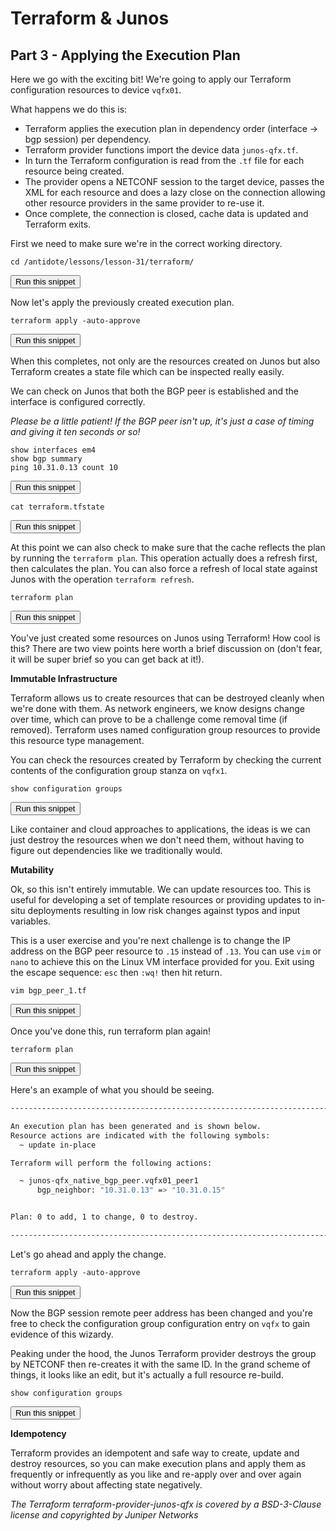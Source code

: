 # Terraform & Junos
## Part 3 - Applying the Execution Plan

Here we go with the exciting bit! We're going to apply our Terraform configuration resources to device `vqfx01`.

What happens we do this is:

- Terraform applies the execution plan in dependency order (interface -> bgp session) per dependency.
- Terraform provider functions import the device data `junos-qfx.tf`.
- In turn the Terraform configuration is read from the `.tf` file for each resource being created.
- The provider opens a NETCONF session to the target device, passes the XML for each resource and does a lazy close on the connection allowing other resource providers in the same provider to re-use it.
- Once complete, the connection is closed, cache data is updated and Terraform exits.

First we need to make sure we're in the correct working directory.

```
cd /antidote/lessons/lesson-31/terraform/
```
<button type="button" class="btn btn-primary btn-sm" onclick="runSnippetInTab('terraform1', 0)">Run this snippet</button>

Now let's apply the previously created execution plan.

```
terraform apply -auto-approve
```
<button type="button" class="btn btn-primary btn-sm" onclick="runSnippetInTab('terraform1', 1)">Run this snippet</button>

When this completes, not only are the resources created on Junos but also Terraform creates a state file which can be inspected really easily.

We can check on Junos that both the BGP peer is established and the interface is configured correctly.

*Please be a little patient! If the BGP peer isn't up, it's just a case of timing and giving it ten seconds or so!*

```
show interfaces em4
show bgp summary
ping 10.31.0.13 count 10
```
<button type="button" class="btn btn-primary btn-sm" onclick="runSnippetInTab('vqfx1', 2)">Run this snippet</button>

```
cat terraform.tfstate
```
<button type="button" class="btn btn-primary btn-sm" onclick="runSnippetInTab('terraform1', 3)">Run this snippet</button>

At this point we can also check to make sure that the cache reflects the plan by running the `terraform plan`. This operation actually does a refresh first, then calculates the plan. You can also force a refresh of local state against Junos with the operation `terraform refresh`.

```
terraform plan
```
<button type="button" class="btn btn-primary btn-sm" onclick="runSnippetInTab('terraform1', 4)">Run this snippet</button>

You've just created some resources on Junos using Terraform! How cool is this? There are two view points here worth a brief discussion on (don't fear, it will be super brief so you can get back at it!). 

__Immutable Infrastructure__

Terraform allows us to create resources that can be destroyed cleanly when we're done with them. As network engineers, we know designs change over time, which can prove to be a challenge come removal time (if removed). Terraform uses named configuration group resources to provide this resource type management.

You can check the resources created by Terraform by checking the current contents of the configuration group stanza on `vqfx1`.

```
show configuration groups
```
<button type="button" class="btn btn-primary btn-sm" onclick="runSnippetInTab('vqfx1', 5)">Run this snippet</button>

Like container and cloud approaches to applications, the ideas is we can just destroy the resources when we don't need them, without having to figure out dependencies like we traditionally would.

__Mutability__

Ok, so this isn't entirely immutable. We can update resources too. This is useful for developing a set of template resources or providing updates to in-situ deployments resulting in low risk changes against typos and input variables.

This is a user exercise and you're next challenge is to change the IP address on the BGP peer resource to `.15` instead of `.13`. You can use `vim` or `nano` to achieve this on the Linux VM interface provided for you. Exit using the escape sequence: `esc` then `:wq!` then hit return.

```
vim bgp_peer_1.tf
```
<button type="button" class="btn btn-primary btn-sm" onclick="runSnippetInTab('terraform1', 6)">Run this snippet</button>

Once you've done this, run terraform plan again!

```
terraform plan
```
<button type="button" class="btn btn-primary btn-sm" onclick="runSnippetInTab('terraform1', 7)">Run this snippet</button>

Here's an example of what you should be seeing.

```bash
------------------------------------------------------------------------

An execution plan has been generated and is shown below.
Resource actions are indicated with the following symbols:
  ~ update in-place

Terraform will perform the following actions:

  ~ junos-qfx_native_bgp_peer.vqfx01_peer1
      bgp_neighbor: "10.31.0.13" => "10.31.0.15"


Plan: 0 to add, 1 to change, 0 to destroy.

------------------------------------------------------------------------
```

Let's go ahead and apply the change.

```
terraform apply -auto-approve
```
<button type="button" class="btn btn-primary btn-sm" onclick="runSnippetInTab('terraform1', 9)">Run this snippet</button>

Now the BGP session remote peer address has been changed and you're free to check the configuration group configuration entry on `vqfx` to gain evidence of this wizardy.

Peaking under the hood, the Junos Terraform provider destroys the group by NETCONF then re-creates it with the same ID. In the grand scheme of things, it looks like an edit, but it's actually a full resource re-build.

```
show configuration groups
```
<button type="button" class="btn btn-primary btn-sm" onclick="runSnippetInTab('vqfx1', 10)">Run this snippet</button>

__Idempotency__

Terraform provides an idempotent and safe way to create, update and destroy resources, so you can make execution plans and apply them as frequently or infrequently as you like and re-apply over and over again without worry about affecting state negatively.

*The Terraform terraform-provider-junos-qfx is covered by a BSD-3-Clause license and copyrighted by Juniper Networks*

